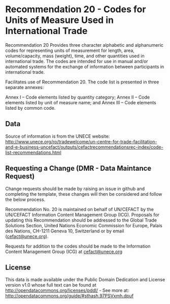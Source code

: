 # Recommendation 20 - Codes for Units of Measure Used in International Trade

Recommendation 20 Provides three character alphabetic and alphanumeric codes for representing units of measurement for length, area, volume/capacity, mass (weight), time, and other quantities used in international trade. The codes are intended for use in manual and/or automated systems for the exchange of information between participants in international trade.

Facilitates use of Recommendation 20. The code list is presented in three separate annexes:

Annex I – Code elements listed by quantity category;
Annex II – Code elements listed by unit of measure name; and
Annex III – Code elements listed by common code.


## Data

Source of information is from the UNECE website: http://www.unece.org/ro/tradewelcome/un-centre-for-trade-facilitation-and-e-business-uncefact/outputs/cefactrecommendationsrec-index/code-list-recommendations.html


## Requesting a Change (DMR - Data Maintance Request)

Change requests should be made by raising an issue in github and completing the template, these changes will then be considered and follow the below process.

Recommendation No. 20 is maintained on behalf of UN/CEFACT by the UN/CEFACT Information Content Management Group (ICG). Proposals for updating this Recommendation should be addressed to the Global Trade Solutions Section, United Nations Economic Commission for Europe, Palais des Nations, CH-1211 Geneva 10, Switzerland or by email (cefact@unece.org).

Requests for addition to the codes should be made to the Information Content Management Group (ICG) at cefact@unece.org

## License

This data is made available under the Public Domain Dedication and License version v1.0 whose full text can be found at http://opendatacommons.org/licenses/pddl/ - See more at: http://opendatacommons.org/guide/#sthash.97PSVxmh.dpuf

